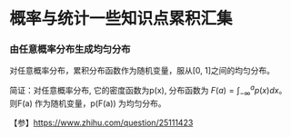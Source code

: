 # 概率与统计一些知识点累积汇集

### 由任意概率分布生成均匀分布

对任意概率分布，累积分布函数作为随机变量，服从[0, 1]之间的均匀分布。

简证：对任意概率分布, 它的密度函数为p(x), 分布函数为 $F(a) = \int_{-\infty}^a p(x)dx$。 则F(a) 作为随机变量，p(F(a)) 为均匀分布。

【参】https://www.zhihu.com/question/25111423
